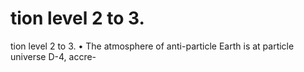# tion level 2 to 3.

tion level 2 to 3.
•   The atmosphere of anti-particle Earth is at particle universe D-4, accre-